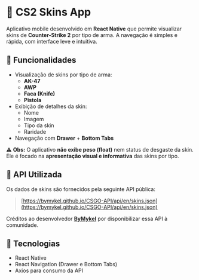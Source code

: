 # 🧤 CS2 Skins App

Aplicativo mobile desenvolvido em **React Native** que permite visualizar skins de **Counter-Strike 2** por tipo de arma. A navegação é simples e rápida, com interface leve e intuitiva.

## 📱 Funcionalidades

- Visualização de skins por tipo de arma:
  - **AK-47**
  - **AWP**
  - **Faca (Knife)**
  - **Pistola**
- Exibição de detalhes da skin:
  - Nome
  - Imagem
  - Tipo da skin
  - Raridade
- Navegação com **Drawer** + **Bottom Tabs**

⚠️ **Obs:** O aplicativo **não exibe peso (float)** nem status de desgaste da skin. Ele é focado na **apresentação visual e informativa** das skins por tipo.

## 🔗 API Utilizada

Os dados de skins são fornecidos pela seguinte API pública:

> [https://bymykel.github.io/CSGO-API/api/en/skins.json](https://bymykel.github.io/CSGO-API/api/en/skins.json)

Créditos ao desenvolvedor **[ByMykel](https://github.com/ByMykel)** por disponibilizar essa API à comunidade.

## 🚀 Tecnologias

- React Native
- React Navigation (Drawer e Bottom Tabs)
- Axios para consumo da API



